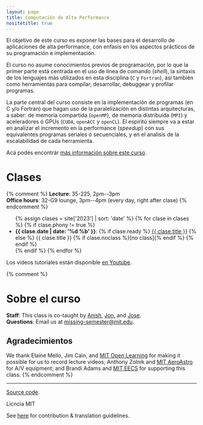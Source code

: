 ```yaml
---
layout: page
title: Computación de Alta Performance 
nositetitle: true
---
```


El objetivo de este curso es exponer las bases para el desarrollo de aplicaciones de alta performance, con enfasis en los aspectos prácticos de su programación e implementación.

El curso no asume conocimientos previos de programación, por lo que la primer parte está centrada en el uso de linea de comando (*shell*), la sintaxis de los lenguajes más utilizados en esta disciplina (`C` y `Fortran`), asi también como herramientas para compilar, desarrollar, debuggear y profilar programas.

La parte central del curso consiste en la implementación de programas (en C y/o Fortran) que hagan uso de la paralelización en distintas arquitecturas, a saber: de memoria compartida (`openMP`), de memoria distribuida (`MPI`) y aceleradores ó GPUs (`CUDA`, `openACC` y `openCL`). El espiritú siempre va a estar en analizar el incremento en la performance (*speedup*) con sus equivalentes programas seriales ó secuenciales, y en el analisis de la escalabilidad de cada herramienta.

Acá podés encontrár [más información sobre este curso](/info/).


# Clases  

{% comment %}
**Lecture**: 35-225, 2pm--3pm<br>
**Office hours**: 32-G9 lounge, 3pm--4pm (every day, right after clase)
{% endcomment %}

<ul>
{% assign clases = site['2023'] | sort: 'date' %}
{% for clase in clases %}
    {% if clase.phony != true %}
        <li>
        <strong>{{ clase.date | date: '%d %b' }}</strong>:
        {% if clase.ready %}
            <a href="{{ clase.url }}">{{ clase.title }}</a>
        {% else %}
            {{ clase.title }} {% if clase.noclass %}[no class]{% endif %}
        {% endif %}
        </li>
    {% endif %}
{% endfor %}
</ul>

Los videos tutoriales están disponible [en Youtube](https://www.youtube.com/@ramiroespadaguerrero/playlists).

{% comment %}
# Sobre el curso
**Staff**: This class is co-taught by [Anish](https://www.anishathalye.com/), [Jon](https://thesquareplanet.com/), and [Jose](http://josejg.com/).<br>
**Questions**: Email us at [missing-semester@mit.edu](mailto:missing-semester@mit.edu).

## Agradecimientos
We thank Elaine Mello, Jim Cain, and [MIT Open
Learning](https://openlearning.mit.edu/) for making it possible for us to
record lecture videos; Anthony Zolnik and [MIT
AeroAstro](https://aeroastro.mit.edu/) for A/V equipment; and Brandi Adams and
[MIT EECS](https://www.eecs.mit.edu/) for supporting this class.
{% endcomment %}

---

<div class="small center">
<p><a href="https://github.com/ramespada/hpc">Source code</a>.</p>
<p>Licncia MIT</p>
<p>See <a href="/license/">here</a> for contribution &amp; translation guidelines.</p>
</div>
